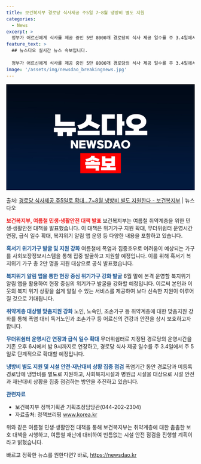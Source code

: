 ```yaml
---
title: 보건복지부 경로당 식사제공 주5일 7~8월 냉방비 별도 지원
categories:
  - News
excerpt: >
  정부가 어르신에게 식사를 제공 중인 5만 8000개 경로당의 식사 제공 일수를 주 3.4일에서 주 5일로 단…
feature_text: >
  ## 뉴스다오 실시간 뉴스 속보입니다.

  정부가 어르신에게 식사를 제공 중인 5만 8000개 경로당의 식사 제공 일수를 주 3.4일에서 주 5일로 단…
image: '/assets/img/newsdao_breakingnews.jpg'
---
```


![뉴스다오 속보](/assets/img/newsdao_breakingnews.jpg)

<p>출처: <a href="https://newsdao.kr/3963" rel="dofollow">경로당 식사제공 주5일로 확대…7~8월 냉방비 별도 지원한다 - 보건복지부</a> | 뉴스다오</p>

<b><span style="color: #ee2323;">보건복지부, 여름철 민생·생활안전 대책 발표</span></b>
보건복지부는 여름철 취약계층을 위한 민생·생활안전 대책을 발표했습니다. 이 대책은 위기가구 지원 확대, 무더위쉼터 운영시간 연장, 급식 일수 확대, 복지위기 알림 앱 운영 등 다양한 내용을 포함하고 있습니다.

<b><span style="color: #1a5490;">혹서기 위기가구 발굴 및 지원 강화</span></b>
여름철에 폭염과 집중호우로 어려움이 예상되는 가구를 사회보장정보시스템을 통해 집중 발굴하고 지원할 예정입니다. 이를 위해 혹서기 복지위기 가구 총 2만 명을 지원 대상으로 공식 발표했습니다.

<b><span style="color: #1a5490;">복지위기 알림 앱을 통한 현장 중심 위기가구 강화 발굴</span></b>
6월 말에 본격 운영할 복지위기 알림 앱을 활용하여 현장 중심의 위기가구 발굴을 강화할 예정입니다. 이로써 본인과 이웃의 복지 위기 상황을 쉽게 알릴 수 있는 서비스를 제공하여 보다 신속한 지원이 이루어질 것으로 기대됩니다.

<b><span style="color: #1a5490;">취약계층 대상별 맞춤지원 강화</span></b>
노인, 노숙인, 조손가구 등 취약계층에 대한 맞춤지원 강화를 통해 폭염 대비 독거노인과 조손가구 등 어르신의 건강과 안전을 상시 보호하고자 합니다.

<b><span style="color: #1a5490;">무더위쉼터 운영시간 연장과 급식 일수 확대</span></b>
무더위쉼터로 지정된 경로당의 운영시간을 기존 오후 6시에서 밤 9시까지로 연장하고, 경로당 식사 제공 일수를 주 3.4일에서 주 5일로 단계적으로 확대할 예정입니다.

<b><span style="color: #1a5490;">냉방비 별도 지원 및 시설 안전·재난대비 상황 집중 점검</span></b>
폭염기간 동안 경로당과 미등록 경로당에 냉방비를 별도로 지원하고, 사회복지시설과 병원급 시설을 대상으로 시설 안전과 재난대비 상황을 집중 점검하는 방안을 추진하고 있습니다.

<b><span style="color: #1a5490;">관련자료</span></b>
- 보건복지부 정책기획관 기획조정담당관(044-202-2304)
- 자료출처: 정책브리핑 www.korea.kr

위와 같은 여름철 민생·생활안전 대책을 통해 보건복지부는 취약계층에 대한 촘촘한 보호 대책을 시행하고, 여름철 재난에 대비하여 빈틈없는 시설 안전 점검을 진행할 계획이라고 밝혔습니다. 

빠르고 정확한 뉴스를 원한다면? 바로, <a href="https://newsdao.kr" rel="dofollow">https://newsdao.kr</a>


